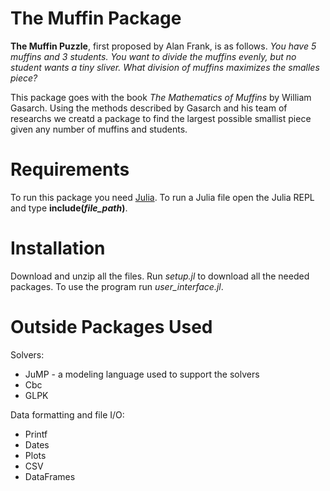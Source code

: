 # The Muffin Package
**The Muffin Puzzle**, first proposed by Alan Frank, is as follows.
*You have 5 muffins and 3 students. You want to divide the muffins evenly, but no student wants a tiny sliver. What division of muffins maximizes the smalles piece?*

This package goes with the book *The Mathematics of Muffins* by William Gasarch. Using the methods described by Gasarch and his team of researchs we creatd a package to find the largest possible smallist piece given any number of muffins and students.  


# Requirements
To run this package you need [Julia](https://julialang.org/downloads/).
To run a Julia file open the Julia REPL and type **include(*file_path*)**.
# Installation
Download and unzip all the files. Run *setup.jl* to download all the needed packages. To use the program run *user_interface.jl*.

# Outside Packages Used
Solvers:
<ul>
  <li> JuMP - a modeling language used to support the solvers</li>
  <li>Cbc</li>
  <li>GLPK</li>
</ul>
Data formatting and file I/O: 
<ul>
  <li>Printf</li>
  <li>Dates</li> 
  <li>Plots</li>
  <li>CSV</li>
  <li>DataFrames</li>
 </ul>
